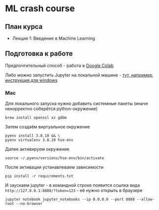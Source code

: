 # ML crash course

## План курса

* Лекция 1: Введение в Machine Learning



## Подготовка к работе

Предпочтительный способ - работа в [Google Colab](https://colab.research.google.com/)

Либо можно  запустить Jupyter на локальной машине - [тут, например, инструкция для windows](https://medium.com/@neuralnets/beginners-quick-guide-for-handling-issues-launching-jupyter-notebook-for-python-using-anaconda-8be3d57a209b)

### Mac

Для локального запуска нужно добавить системные пакеты (иначе некорректно соберётся python-окружение)
```shell
brew install openssl xz gdbm
```

Затем создаём виртуальное окружение

```shell
pyenv install 3.8.10 && \
pyenv virtualenv 3.8.10 hse-env
```

Далее активируем окружение
```shell
source ~/.pyenv/versions/hse-env/bin/activate
```

После активации устанавлеваем зависимости
```shell
pip install -r requirements.txt
```

И заускаем jupyter - в командной строке появится ссылка вида `http://127.0.0.1:8888/?token=123` - её нужно открыть в браузере
```shell
jupyter notebook jupyter_notebooks --ip 0.0.0.0 --port 8888 --allow-root --no-browser
```